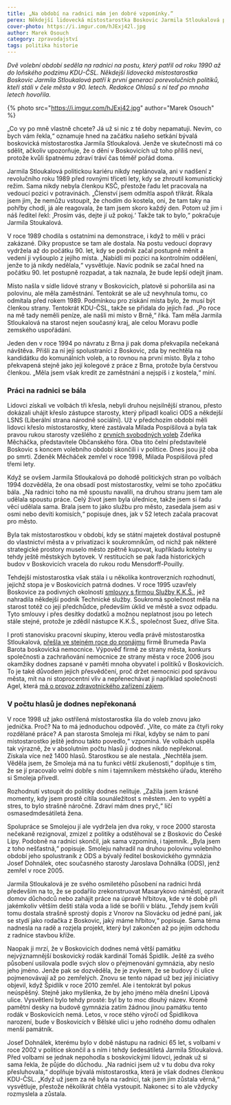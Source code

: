 ```yaml
---
title: „Na období na radnici mám jen dobré vzpomínky.“
perex: Někdejší lidovecká místostarostka Boskovic Jarmila Stloukalová patří k první generaci porevolučních politiků, kteří stáli v čele města v 90. letech. Redakce Ohlasů s ní teď po mnoha letech hovořila.
cover-photo: https://i.imgur.com/hJExj42l.jpg
author: Marek Osouch
category: zpravodajství
tags: politika historie
---
```


*Dvě volební období seděla na radnici na postu, který patřil od roku 1990 až do loňského podzimu KDU-ČSL. Někdejší lidovecká místostarostka Boskovic Jarmila Stloukalová patří k první generaci porevolučních politiků, kteří stáli v čele města v 90. letech. Redakce Ohlasů s ní teď po mnoha letech hovořila.*

{% photo src="https://i.imgur.com/hJExj42.jpg" author="Marek Osouch" %}

„Co vy po mně vlastně chcete? Já už si nic z té doby nepamatuji. Nevím, co bych vám řekla,“ oznamuje hned na začátku našeho setkání bývalá boskovická místostarostka Jarmila Stloukalová. Jenže ve skutečnosti má co sdělit, ačkoliv upozorňuje, že o dění v Boskovicích už toho příliš neví, protože kvůli špatnému zdraví tráví čas téměř pořád doma.

Jarmila Stloukalová politickou kariéru nikdy neplánovala, ani v nadšení z revolučního roku 1989 před rovnými třiceti lety, kdy se zhroutil komunistický režim. Sama nikdy nebyla členkou KSČ, přestože řadu let pracovala na vedoucí pozici v potravinách. „Členství jsem odmítla aspoň třikrát. Říkala jsem jim, že nemůžu vstoupit, že chodím do kostela, oni, že tam taky na pohřby chodí, já ale reagovala, že tam jsem skoro každý den. Potom už jim i náš ředitel řekl: ‚Prosím vás, dejte jí už pokoj.‘ Takže tak to bylo,“ pokračuje Jarmila Stoukalová.

V roce 1989 chodila s ostatními na demonstrace, i když to měli v práci zakázané. Díky propustce se tam ale dostala. Na postu vedoucí dopravy vydržela až do počátku 90. let, kdy se podnik začal postupně měnit a vedení ji vyšouplo z jejího místa. „Nabídli mi pozici na kontrolním oddělení, jenže to já nikdy nedělala,“ vysvětluje. Navíc podnik se začal hned na počátku 90. let postupně rozpadat, a tak naznala, že bude lepší odejít jinam.

Místo našla v sídle lidové strany v Boskovicích, platově si pohoršila asi na polovinu, ale měla zaměstnání. Tentokrát se ale už nevyhnula tomu, co odmítala před rokem 1989. Podmínkou pro získání místa bylo, že musí být členkou strany. Tentokrát KDU-ČSL, takže se přidala do jejich řad. „Po roce na mě tady neměli peníze, ale našli mi místo v Brně,“ říká. Tam měla Jarmila Stloukalová na starost nejen současný kraj, ale celou Moravu podle zemského uspořádání.

Jeden den v roce 1994 po návratu z Brna ji pak doma překvapila nečekaná návštěva. Přišli za ní její spolustraníci z Boskovic, zda by nechtěla na kandidátku do komunálních voleb, a to rovnou na první místo. Byla z toho překvapená stejně jako její kolegové z práce z Brna, protože byla čerstvou členkou. „Měla jsem však kredit ze zaměstnání a nejspíš i z kostela,“ míní.

### Práci na radnici se bála

Lidovci získali ve volbách tři křesla, nebyli druhou nejsilnější stranou, přesto dokázali uhájit křeslo zástupce starosty, který připadl koalici ODS a někdejší LSNS (Liberální strana národně sociální). Už v předchozím období měli lidovci křeslo místostarostky, které zastávala Milada Pospíšilová a byla tak pravou rukou starosty vzešlého z [prvních svobodných voleb](https://ohlasy.info/clanky/2015/08/volby-1990.html) Zdeňka Měcháčka, představitele Občanského fóra. Oba tito čelní představitelé Boskovic s koncem volebního období skončili i v politice. Dnes jsou již oba po smrti. Zdeněk Měcháček zemřel v roce 1998, Milada Pospíšilová před třemi lety.

Když se ovšem Jarmila Stloukalová po dohodě politických stran po volbách 1994 dozvěděla, že ona obsadí post místostarostky, velmi se toho zpočátku bála. „Na radnici toho na mě spoustu navalili, na druhou stranu jsem tam ale udělala spoustu práce. Celý život jsem byla úřednice, takže jsem si řadu věcí udělala sama. Brala jsem to jako službu pro město, zasedala jsem asi v osmi nebo devíti komisích,“ popisuje dnes, jak v 52 letech začala pracovat pro město.

Byla tak místostarostkou v období, kdy se státní majetek dostával postupně do vlastnictví města a v privatizaci k soukromníkům, od nichž pak některé strategické prostory muselo město zpětně kupovat, kupříkladu kotelny u tehdy ještě městských bytovek. V restitucích se pak řada historických budov v Boskovicích vracela do rukou rodu Mensdorff-Pouilly.

Tehdejší místostarostka však stála i u několika kontroverzních rozhodnutí, jejichž stopa je v Boskovicích patrná dodnes. V roce 1995 uzavřely Boskovice za podivných okolností [smlouvy s firmou Služby K.K.Š.](http://www.ohlasy.info/clanky/2018/12/smlouvy-odpad.html), jež nahradila někdejší podnik Technické služby. Soukromá společnost měla na starost totéž co její předchůdce, především úklid ve městě a svoz odpadu. Tyto smlouvy i přes desítky dodatků a možnou neplatnost jsou po letech stále stejné, protože je zdědil nástupce K.K.Š., společnost Suez, dříve Sita.

I proti stanovisku pracovní skupiny, kterou vedla právě místostarostka Stloukalová, [přešla ve stejném roce do pronájmu](https://ohlasy.info/clanky/2018/05/vznik-nemocnice.html) firmě Brumeda Pavla Barota boskovická nemocnice. Výpověď firmě ze strany města, konkurs společnosti a zachraňování nemocnice ze strany města v roce 2006 jsou okamžiky dodnes zapsané v paměti mnoha obyvatel i politiků v Boskovicích. To je také důvodem jejich přesvědčení, proč držet nemocnici pod správou města, mít na ni stoprocentní vliv a nepřenechávat ji například společnosti Agel, která [má o provoz zdravotnického zařízení zájem](https://ohlasy.info/clanky/2017/12/nemocnice-agel.html).

### V počtu hlasů je dodnes nepřekonaná

V roce 1998 už jako ostřílená místostarostka šla do voleb znovu jako jednička. Proč? Na to má jednoduchou odpověď. „Víte, co máte za čtyři roky rozdělané práce? A pan starosta Smoleja mi říkal, kdyby se nám to paní místostarostko ještě jednou takto povedlo,“ vzpomíná. Ve volbách uspěla tak výrazně, že v absolutním počtu hlasů ji dodnes nikdo nepřekonal. Získala více než 1400 hlasů. Starostkou se ale nestala. „Nechtěla jsem. Věděla jsem, že Smoleja má na tu funkci větší zkušenosti,“ doplňuje s tím, že se jí pracovalo velmi dobře s ním i tajemníkem městského úřadu, kterého si Smoleja přivedl.

Rozhodnutí vstoupit do politiky dodnes nelituje. „Zažila jsem krásné momenty, kdy jsem prostě cítila sounáležitost s městem. Jen to vypětí a stres, to bylo strašně náročné. Zdraví mám dnes pryč,“ líčí osmasedmdesátiletá žena.

Spolupráce se Smolejou jí ale vydržela jen dva roky, v roce 2000 starosta nečekaně rezignoval, zmizel z politiky a odstěhoval se z Boskovic do České Lípy. Podobně na radnici skončil, jak sama vzpomíná, i tajemník. „Byla jsem z toho nešťastná,“ popisuje. Smoleju nahradil na druhou polovinu volebního období jeho spolustraník z ODS a bývalý ředitel boskovického gymnázia Josef Dohnálek, otec současného starosty Jaroslava Dohnálka (ODS), jenž zemřel v roce 2005. 

Jarmila Stloukalová je ze svého osmiletého působení na radnici hrdá především na to, že se podařilo zrekonstruovat Masarykovo náměstí, opravit domov důchodců nebo zahájit práce na úpravě hřbitova, kde v té době při jakémkoliv větším dešti stála voda a lidé se bořili v blátu. „Tehdy jsem kvůli tomu dostala strašně sprostý dopis z Vnorov na Slovácku od jedné paní, jak se stydí jako rodačka z Boskovic, jaký máme hřbitov,“ popisuje. Sama téma nadnesla na radě a rozjela projekt, který byl zakončen až po jejím odchodu z radnice stavbou kříže.

Naopak ji mrzí, že v Boskovicích dodnes nemá větší památku nejvýznamnější boskovický rodák kardinál Tomáš Špidlík. Ještě za svého působení usilovala podle svých slov o přejmenování gymnázia, aby neslo jeho jméno. Jenže pak se dozvěděla, že je zvykem, že se budovy či ulice pojmenovávají až po zemřelých. Znovu se tento nápad už bez její iniciativy objevil, když Špidlík v roce 2010 zemřel. Ale i tentokrát byl pokus neúspěšný. Stejně jako myšlenka, že by jeho jméno měla dnešní Lipová ulice. Vysvětlení bylo tehdy prosté: byl by to moc dlouhý název. Kromě pamětní desky na budově gymnázia zatím žádnou jinou památku tento rodák v Boskovicích nemá. Letos, v roce stého výročí od Špidlíkova narození, bude v Boskovicích v Bělské ulici u jeho rodného domu odhalen menší památník. 

Josef Dohnálek, kterému bylo v době nástupu na radnici 65 let, s volbami v roce 2002 v politice skončil a s ním i tehdy šedesátiletá Jarmila Stloukalová. Před volbami se jednak nepohodla s boskovickými lidovci, jednak už si sama řekla, že půjde do důchodu. „Na radnici jsem už v tu dobu dva roky přesluhovala,“ doplňuje bývalá místostarostka, která je však dodnes členkou KDU-ČSL. „Když už jsem za ně byla na radnici, tak jsem jim zůstala věrná,“ vysvětluje, přestože několikrát chtěla vystoupit. Nakonec si to ale vždycky rozmyslela a zůstala.